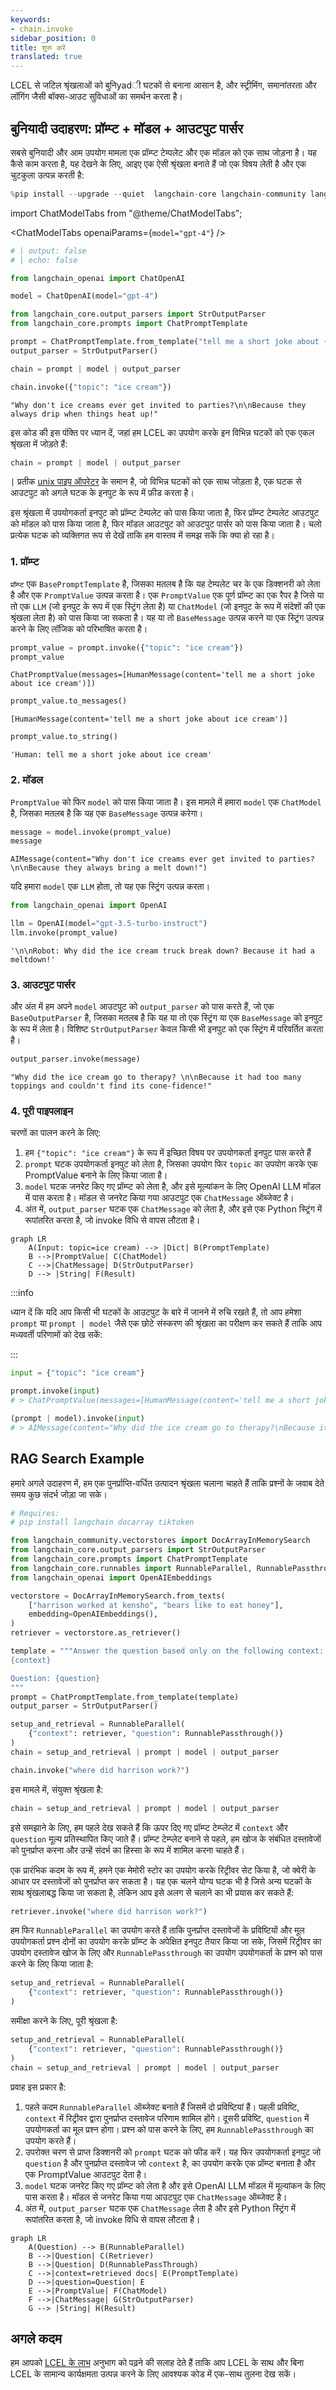 ```yaml
---
keywords:
- chain.invoke
sidebar_position: 0
title: शुरू करें
translated: true
---
```


LCEL से जटिल श्रृंखलाओं को बुनिyadी घटकों से बनाना आसान है, और स्ट्रीमिंग, समानांतरता और लॉगिंग जैसी बॉक्स-आउट सुविधाओं का समर्थन करता है।

## बुनियादी उदाहरण: प्रॉम्प्ट + मॉडल + आउटपुट पार्सर

सबसे बुनियादी और आम उपयोग मामला एक प्रॉम्प्ट टेम्पलेट और एक मॉडल को एक साथ जोड़ना है। यह कैसे काम करता है, यह देखने के लिए, आइए एक ऐसी श्रृंखला बनाते हैं जो एक विषय लेती है और एक चुटकुला उत्पन्न करती है:

```python
%pip install --upgrade --quiet  langchain-core langchain-community langchain-openai
```

import ChatModelTabs from "@theme/ChatModelTabs";

<ChatModelTabs openaiParams={`model="gpt-4"`} />

```python
# | output: false
# | echo: false

from langchain_openai import ChatOpenAI

model = ChatOpenAI(model="gpt-4")
```

```python
from langchain_core.output_parsers import StrOutputParser
from langchain_core.prompts import ChatPromptTemplate

prompt = ChatPromptTemplate.from_template("tell me a short joke about {topic}")
output_parser = StrOutputParser()

chain = prompt | model | output_parser

chain.invoke({"topic": "ice cream"})
```

```output
"Why don't ice creams ever get invited to parties?\n\nBecause they always drip when things heat up!"
```

इस कोड की इस पंक्ति पर ध्यान दें, जहां हम LCEL का उपयोग करके इन विभिन्न घटकों को एक एकल श्रृंखला में जोड़ते हैं:

```python
chain = prompt | model | output_parser
```

`|` प्रतीक [unix पाइप ऑपरेटर](https://en.wikipedia.org/wiki/Pipeline_(Unix)) के समान है, जो विभिन्न घटकों को एक साथ जोड़ता है, एक घटक से आउटपुट को अगले घटक के इनपुट के रूप में फ़ीड करता है।

इस श्रृंखला में उपयोगकर्ता इनपुट को प्रॉम्प्ट टेम्पलेट को पास किया जाता है, फिर प्रॉम्प्ट टेम्पलेट आउटपुट को मॉडल को पास किया जाता है, फिर मॉडल आउटपुट को आउटपुट पार्सर को पास किया जाता है। चलो प्रत्येक घटक को व्यक्तिगत रूप से देखें ताकि हम वास्तव में समझ सकें कि क्या हो रहा है।

### 1. प्रॉम्प्ट

`प्रॉम्प्ट` एक `BasePromptTemplate` है, जिसका मतलब है कि यह टेम्पलेट चर के एक डिक्शनरी को लेता है और एक `PromptValue` उत्पन्न करता है। एक `PromptValue` एक पूर्ण प्रॉम्प्ट का एक रैपर है जिसे या तो एक `LLM` (जो इनपुट के रूप में एक स्ट्रिंग लेता है) या `ChatModel` (जो इनपुट के रूप में संदेशों की एक श्रृंखला लेता है) को पास किया जा सकता है। यह या तो `BaseMessage` उत्पन्न करने या एक स्ट्रिंग उत्पन्न करने के लिए लॉजिक को परिभाषित करता है।

```python
prompt_value = prompt.invoke({"topic": "ice cream"})
prompt_value
```

```output
ChatPromptValue(messages=[HumanMessage(content='tell me a short joke about ice cream')])
```

```python
prompt_value.to_messages()
```

```output
[HumanMessage(content='tell me a short joke about ice cream')]
```

```python
prompt_value.to_string()
```

```output
'Human: tell me a short joke about ice cream'
```

### 2. मॉडल

`PromptValue` को फिर `model` को पास किया जाता है। इस मामले में हमारा `model` एक `ChatModel` है, जिसका मतलब है कि यह एक `BaseMessage` उत्पन्न करेगा।

```python
message = model.invoke(prompt_value)
message
```

```output
AIMessage(content="Why don't ice creams ever get invited to parties?\n\nBecause they always bring a melt down!")
```

यदि हमारा `model` एक `LLM` होता, तो यह एक स्ट्रिंग उत्पन्न करता।

```python
from langchain_openai import OpenAI

llm = OpenAI(model="gpt-3.5-turbo-instruct")
llm.invoke(prompt_value)
```

```output
'\n\nRobot: Why did the ice cream truck break down? Because it had a meltdown!'
```

### 3. आउटपुट पार्सर

और अंत में हम अपने `model` आउटपुट को `output_parser` को पास करते हैं, जो एक `BaseOutputParser` है, जिसका मतलब है कि यह या तो एक स्ट्रिंग या एक `BaseMessage` को इनपुट के रूप में लेता है। विशिष्ट `StrOutputParser` केवल किसी भी इनपुट को एक स्ट्रिंग में परिवर्तित करता है।

```python
output_parser.invoke(message)
```

```output
"Why did the ice cream go to therapy? \n\nBecause it had too many toppings and couldn't find its cone-fidence!"
```

### 4. पूरी पाइपलाइन

चरणों का पालन करने के लिए:

1. हम `{"topic": "ice cream"}` के रूप में इच्छित विषय पर उपयोगकर्ता इनपुट पास करते हैं
2. `prompt` घटक उपयोगकर्ता इनपुट को लेता है, जिसका उपयोग फिर `topic` का उपयोग करके एक PromptValue बनाने के लिए किया जाता है।
3. `model` घटक जनरेट किए गए प्रॉम्प्ट को लेता है, और इसे मूल्यांकन के लिए OpenAI LLM मॉडल में पास करता है। मॉडल से जनरेट किया गया आउटपुट एक `ChatMessage` ऑब्जेक्ट है।
4. अंत में, `output_parser` घटक एक `ChatMessage` को लेता है, और इसे एक Python स्ट्रिंग में रूपांतरित करता है, जो invoke विधि से वापस लौटता है।

```mermaid
graph LR
    A(Input: topic=ice cream) --> |Dict| B(PromptTemplate)
    B -->|PromptValue| C(ChatModel)
    C -->|ChatMessage| D(StrOutputParser)
    D --> |String| F(Result)
```

:::info

ध्यान दें कि यदि आप किसी भी घटकों के आउटपुट के बारे में जानने में रुचि रखते हैं, तो आप हमेशा `prompt` या `prompt | model` जैसे एक छोटे संस्करण की श्रृंखला का परीक्षण कर सकते हैं ताकि आप मध्यवर्ती परिणामों को देख सकें:

:::

```python
input = {"topic": "ice cream"}

prompt.invoke(input)
# > ChatPromptValue(messages=[HumanMessage(content='tell me a short joke about ice cream')])

(prompt | model).invoke(input)
# > AIMessage(content="Why did the ice cream go to therapy?\nBecause it had too many toppings and couldn't cone-trol itself!")
```

## RAG Search Example

हमारे अगले उदाहरण में, हम एक पुनर्प्राप्ति-वर्धित उत्पादन श्रृंखला चलाना चाहते हैं ताकि प्रश्नों के जवाब देते समय कुछ संदर्भ जोड़ा जा सके।

<ChatModelTabs />

```python
# Requires:
# pip install langchain docarray tiktoken

from langchain_community.vectorstores import DocArrayInMemorySearch
from langchain_core.output_parsers import StrOutputParser
from langchain_core.prompts import ChatPromptTemplate
from langchain_core.runnables import RunnableParallel, RunnablePassthrough
from langchain_openai import OpenAIEmbeddings

vectorstore = DocArrayInMemorySearch.from_texts(
    ["harrison worked at kensho", "bears like to eat honey"],
    embedding=OpenAIEmbeddings(),
)
retriever = vectorstore.as_retriever()

template = """Answer the question based only on the following context:
{context}

Question: {question}
"""
prompt = ChatPromptTemplate.from_template(template)
output_parser = StrOutputParser()

setup_and_retrieval = RunnableParallel(
    {"context": retriever, "question": RunnablePassthrough()}
)
chain = setup_and_retrieval | prompt | model | output_parser

chain.invoke("where did harrison work?")
```

इस मामले में, संयुक्त श्रृंखला है:

```python
chain = setup_and_retrieval | prompt | model | output_parser
```

इसे समझाने के लिए, हम पहले देख सकते हैं कि ऊपर दिए गए प्रॉम्प्ट टेम्प्लेट में `context` और `question` मूल्य प्रतिस्थापित किए जाते हैं। प्रॉम्प्ट टेम्प्लेट बनाने से पहले, हम खोज के संबंधित दस्तावेजों को पुनर्प्राप्त करना और उन्हें संदर्भ का हिस्सा के रूप में शामिल करना चाहते हैं।

एक प्रारंभिक कदम के रूप में, हमने एक मेमोरी स्टोर का उपयोग करके रिट्रीवर सेट किया है, जो क्वेरी के आधार पर दस्तावेजों को पुनर्प्राप्त कर सकता है। यह एक चलने योग्य घटक भी है जिसे अन्य घटकों के साथ श्रृंखलाबद्ध किया जा सकता है, लेकिन आप इसे अलग से चलाने का भी प्रयास कर सकते हैं:

```python
retriever.invoke("where did harrison work?")
```

हम फिर `RunnableParallel` का उपयोग करते हैं ताकि पुनर्प्राप्त दस्तावेजों के प्रविष्टियों और मूल उपयोगकर्ता प्रश्न दोनों का उपयोग करके प्रॉम्प्ट के अपेक्षित इनपुट तैयार किया जा सके, जिसमें रिट्रीवर का उपयोग दस्तावेज खोज के लिए और `RunnablePassthrough` का उपयोग उपयोगकर्ता के प्रश्न को पास करने के लिए किया जाता है:

```python
setup_and_retrieval = RunnableParallel(
    {"context": retriever, "question": RunnablePassthrough()}
)
```

समीक्षा करने के लिए, पूरी श्रृंखला है:

```python
setup_and_retrieval = RunnableParallel(
    {"context": retriever, "question": RunnablePassthrough()}
)
chain = setup_and_retrieval | prompt | model | output_parser
```

प्रवाह इस प्रकार है:

1. पहले कदम `RunnableParallel` ऑब्जेक्ट बनाते हैं जिसमें दो प्रविष्टियां हैं। पहली प्रविष्टि, `context` में रिट्रीवर द्वारा पुनर्प्राप्त दस्तावेज परिणाम शामिल होंगे। दूसरी प्रविष्टि, `question` में उपयोगकर्ता का मूल प्रश्न होगा। प्रश्न को पास करने के लिए, हम `RunnablePassthrough` का उपयोग करते हैं।
2. उपरोक्त चरण से प्राप्त डिक्शनरी को `prompt` घटक को फीड करें। यह फिर उपयोगकर्ता इनपुट जो `question` है और पुनर्प्राप्त दस्तावेज जो `context` है, का उपयोग करके एक प्रॉम्प्ट बनाता है और एक PromptValue आउटपुट देता है।
3. `model` घटक जनरेट किए गए प्रॉम्प्ट को लेता है और इसे OpenAI LLM मॉडल में मूल्यांकन के लिए पास करता है। मॉडल से जनरेट किया गया आउटपुट एक `ChatMessage` ऑब्जेक्ट है।
4. अंत में, `output_parser` घटक एक `ChatMessage` लेता है और इसे Python स्ट्रिंग में रूपांतरित करता है, जो invoke विधि से वापस लौटता है।

```mermaid
graph LR
    A(Question) --> B(RunnableParallel)
    B -->|Question| C(Retriever)
    B -->|Question| D(RunnablePassThrough)
    C -->|context=retrieved docs| E(PromptTemplate)
    D -->|question=Question| E
    E -->|PromptValue| F(ChatModel)
    F -->|ChatMessage| G(StrOutputParser)
    G --> |String| H(Result)
```

## अगले कदम

हम आपको [LCEL के लाभ](/docs/expression_language/why) अनुभाग को पढ़ने की सलाह देते हैं ताकि आप LCEL के साथ और बिना LCEL के सामान्य कार्यक्षमता उत्पन्न करने के लिए आवश्यक कोड में एक-साथ तुलना देख सकें।
